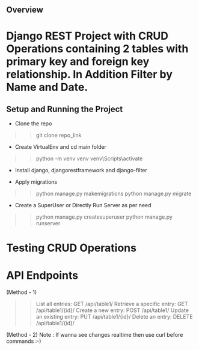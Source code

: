## Overview

# Django REST Project with CRUD Operations containing 2 tables with primary key and foreign key relationship. In Addition Filter by Name and Date.

## Setup and Running the Project

- Clone the repo
>> git clone repo_link

- Create VirtualEnv and cd main folder
>> python -m venv venv
>> venv\Scripts\activate

- Install django, djangorestframework and django-filter

- Apply migrations
>> python manage.py makemigrations
>> python manage.py migrate

- Create a SuperUser or Directly Run Server as per need
>> python manage.py createsuperuser
>> python manage.py runserver

# Testing CRUD Operations

# API Endpoints

(Method - 1)
>> List all entries: GET /api/table1/
>> Retrieve a specific entry: GET /api/table1/{id}/
>> Create a new entry: POST /api/table1/
>> Update an existing entry: PUT /api/table1/{id}/
>> Delete an entry: DELETE /api/table1/{id}/

(Method - 2)
Note : If wanna see changes realtime then use curl before commands :-)
